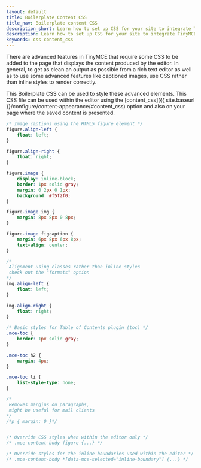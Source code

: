 ```yaml
---
layout: default
title: Boilerplate Content CSS
title_nav: Boilerplate content CSS
description_short: Learn how to set up CSS for your site to integrate TinyMCE.
description: Learn how to set up CSS for your site to integrate TinyMCE.
keywords: css content_css
---
```


There are advanced features in TinyMCE that require some CSS to be added to the page that displays the content produced by the editor. In general, to get as clean an output as possible from a rich text editor as well as to use some advanced features like captioned images, use CSS rather than inline styles to render correctly.

This Boilerplate CSS can be used to style these advanced elements. This CSS file can be used within the editor using the [content_css]({{ site.baseurl }}/configure/content-appearance/#content_css) option and also on your page where the saved content is presented.

```css
/* Image captions using the HTML5 figure element */
figure.align-left {
    float: left;
}

figure.align-right {
    float: right;
}

figure.image {
    display: inline-block;
    border: 1px solid gray;
    margin: 0 2px 0 1px;
    background: #f5f2f0;
}

figure.image img {
    margin: 8px 8px 0 8px;
}

figure.image figcaption {
    margin: 6px 8px 6px 8px;
    text-align: center;
}

/*
 Alignment using classes rather than inline styles
 check out the "formats" option
*/
img.align-left {
    float: left;
}

img.align-right {
    float: right;
}

/* Basic styles for Table of Contents plugin (toc) */
.mce-toc {
    border: 1px solid gray;
}

.mce-toc h2 {
    margin: 4px;
}

.mce-toc li {
    list-style-type: none;
}

/*
 Removes margins on paragraphs,
 might be useful for mail clients
*/
/*p { margin: 0 }*/


/* Override CSS styles when within the editor only */
/* .mce-content-body figure {...} */

/* Override styles for the inline boundaries used within the editor */
/* .mce-content-body *[data-mce-selected="inline-boundary"] {...} */


```

